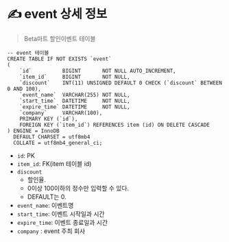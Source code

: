 # ✍️ event 상세 정보
> Beta마트 할인이벤트 테이블

```mariadb
-- event 테이블
CREATE TABLE IF NOT EXISTS `event`
(
    `id`          BIGINT       NOT NULL AUTO_INCREMENT,
    `item_id`     BIGINT       NOT NULL,
    `discount`    INT(11) UNSIGNED DEFAULT 0 CHECK (`discount` BETWEEN 0 AND 100),
    `event_name`  VARCHAR(255) NOT NULL,
    `start_time`  DATETIME     NOT NULL,
    `expire_time` DATETIME     NOT NULL,
    `company`     VARCHAR(100),
    PRIMARY KEY (`id`),
    FOREIGN KEY (`item_id`) REFERENCES item (id) ON DELETE CASCADE
) ENGINE = InnoDB
  DEFAULT CHARSET = utf8mb4
  COLLATE = utf8mb4_general_ci;
```

- `id`: PK
- `item_id`: FK(item 테이블 id)
- `discount`
    - 할인율.
    - 0이상 100이하의 정수만 입력할 수 있다.
    - DEFAULT는 0.
- `event_name`: 이벤트명
- `start_time`: 이벤트 시작일과 시간
- `expire_time`: 이벤트 종료일과 시간
- `company` : event 주최 회사
